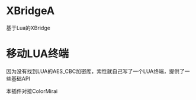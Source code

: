 # XBridgeA

基于Lua的XBridge

# 移动LUA终端

因为没有找到LUA的AES_CBC加密库，索性就自己写了一个LUA终端，提供了一些基础API

本插件对接ColorMirai